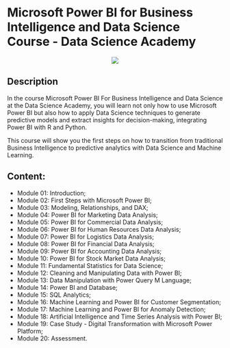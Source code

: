 # Microsoft Power BI for Business Intelligence and Data Science Course - Data Science Academy

<p align="center">
<img src="https://img.shields.io/static/v1?label=Status&message=Finished&color=blue&style=for-the-badge"/>
</p>

## Description

In the course Microsoft Power BI For Business Intelligence and Data Science at the Data Science Academy, you will learn not only how to use Microsoft Power BI but also how to apply Data Science techniques to generate predictive models and extract insights for decision-making, integrating Power BI with R and Python.

This course will show you the first steps on how to transition from traditional Business Intelligence to predictive analytics with Data Science and Machine Learning.

## Content:

- Module 01: Introduction;
- Module 02: First Steps with Microsoft Power BI;
- Module 03: Modeling, Relationships, and DAX;
- Module 04: Power BI for Marketing Data Analysis;
- Module 05: Power BI for Commercial Data Analysis;
- Module 06: Power BI for Human Resources Data Analysis;
- Module 07: Power BI for Logistics Data Analysis;
- Module 08: Power BI for Financial Data Analysis;
- Module 09: Power BI for Accounting Data Analysis;
- Module 10: Power BI for Stock Market Data Analysis;
- Module 11: Fundamental Statistics for Data Science;
- Module 12: Cleaning and Manipulating Data with Power BI;
- Module 13: Data Manipulation with Power Query M Language;
- Module 14: Power BI and Database;
- Module 15: SQL Analytics;
- Module 16: Machine Learning and Power BI for Customer Segmentation;
- Module 17: Machine Learning and Power BI for Anomaly Detection;
- Module 18: Artificial Intelligence and Time Series Analysis with Power BI;
- Module 19: Case Study - Digital Transformation with Microsoft Power Platform;
- Module 20: Assessment.

#
